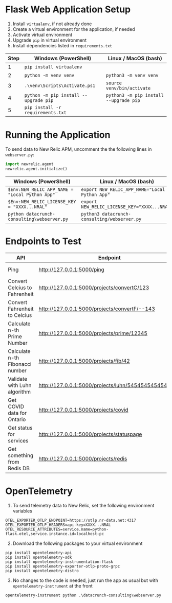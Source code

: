 # Flask Web Application Setup

1. Install `virtualenv`, if not already done
1. Create a virtual environment for the application, if needed
1. Activate virtual environment
1. Upgrade `pip` in virtual environment
1. Install dependencies listed in `requirements.txt`


| Step | Windows (PowerShell)                  | Linux / MacOS (bash)                   |
|------|---------------------------------------|----------------------------------------|
| 1    | `pip install virtualenv`                                                       |
| 2    | `python -m venv venv`                 | `python3 -m venv venv`                 |
| 3    | `.\venv\Scripts\Activate.ps1`         | `source venv/bin/activate`             |
| 4    | `python -m pip install --upgrade pip` | `python3 -m pip install --upgrade pip` |
| 5    | `pip install -r requirements.txt`                                              |


# Running the Application
To send data to New Relic APM, uncomment the the following lines in `webserver.py`:
```python
import newrelic.agent
newrelic.agent.initialize()
```

| Windows (PowerShell)                           | Linux / MacOS (bash)                           |
|------------------------------------------------|------------------------------------------------|
| `$Env:NEW_RELIC_APP_NAME = "Local Python App"` | `export NEW_RELIC_APP_NAME="Local Python App"` |
| `$Env:NEW_RELIC_LICENSE_KEY = "XXXX...NRAL"`   | `export NEW_RELIC_LICENSE_KEY="XXXX...NRAL"`   |
| `python datacrunch-consulting\webserver.py`    | `python3 datacrunch-consulting/webserver.py`   |


# Endpoints to Test

| API                             | Endpoint                                             | Notes                 |
|---------------------------------|------------------------------------------------------|-----------------------|
| Ping                            | http://127.0.0.1:5000/ping                           | JSON: pong            |
| Convert Celcius to Fahrenheit   | http://127.0.0.1:5000/projects/convertC/123          |                       |
| Convert Fahrenheit to Celcius   | http://127.0.0.1:5000/projects/convertF/--143        | Generate Server Error |
| Calculate n-th Prime Number     | http://127.0.0.1:5000/projects/prime/12345           | Put load on CPU / RAM |
| Calculate n-th Fibonacci number | http://127.0.0.1:5000/projects/fib/42                | JSON result           |
| Validate with Luhn algorithm    | http://127.0.0.1:5000/projects/luhn/5454545454545454 | Masked in logs        |
| Get COVID data for Ontario      | http://127.0.0.1:5000/projects/covid                 |                       |
| Get status for services         | http://127.0.0.1:5000/projects/statuspage            | AJAX request          |
| Get something from Redis DB     | http://127.0.0.1:5000/projects/redis                 | Redis database        |

# OpenTelemetry
1. To send telemetry data to New Relic, set the following environment variables
```
OTEL_EXPORTER_OTLP_ENDPOINT=https://otlp.nr-data.net:4317
OTEL_EXPORTER_OTLP_HEADERS=api-key=XXXX...NRAL
OTEL_RESOURCE_ATTRIBUTES=service.name=python-flask.otel,service.instance.id=localhost-pc
```

2. Download the following packages to your virtual environment
```
pip install opentelemetry-api
pip install opentelemetry-sdk
pip install opentelemetry-instrumentation-flask
pip install opentelemetry-exporter-otlp-proto-grpc
pip install opentelemetry-distro
```

3. No changes to the code is needed, just run the app as usual but with `opentelemetry-instrument` at the front
```
opentelemetry-instrument python .\datacrunch-consulting\webserver.py
```
